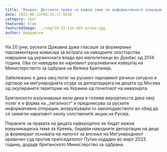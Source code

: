 ```yaml
---
title: "Лондон: Детските права се важна тема за информативните операции на Кремљ"
date: 2023-06-23T08:15:17.054Z
category: свет
featured: true
featuredImage: ../img/10-15-lon-det-prava.jpg
author: Вардарски
---
```

На 20 јуни, руската Државна дума гласаше за формирање парламентарна комисија за истрага на наводните злосторства извршени од украинската влада врз малолетници во Донбас од 2014 година. Ова се наведува во најновиот разузнавачки извештај на Министерството за одбрана на Велика Британија.

Забележано е дека овој потег на рускиот парламент речиси сигурно е одговор на меѓународната осуда за депортацијата на децата од Москва од окупираните територии на Украина од почетокот на инвазијата.

Британското разузнавање вели дека е голема веројатноста дека овој потег е и форма на „легалност“ и придонесува за руските информативни операции, вооружувајќи го законодавството во обид да се замагли наративот околу сопствените акции на Русија.

Пораките за правата на децата најверојатно ќе бидат важна комуникациска тема за Кремљ, бидејќи наводните депортации на деца ја формираат основата на налогот за апсење на Меѓународниот кривичен суд против претседателот Путин издаден во март 2023 година, додаде британското Министерство за одбрана.